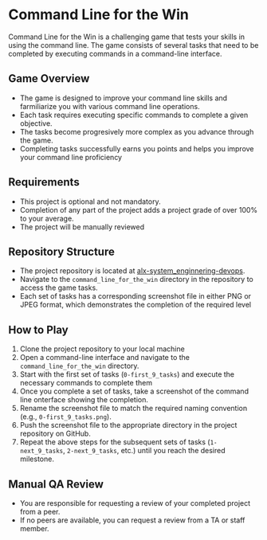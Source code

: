 # Command Line for the Win

Command Line for the Win is a challenging game that tests your skills in using the command line. The game consists of several tasks that need to be completed by executing commands in a command-line interface.

## Game Overview
- The game is designed to improve your command line skills and farmiliarize you with various command line operations.
- Each task requires executing specific commands to complete a given objective.
- The tasks become progresively more complex as you advance through the game.
- Completing tasks successfully earns you points and helps you improve your command line proficiency

## Requirements
- This project is optional and not mandatory.
- Completion of any part of the project adds a project grade of over 100% to your average.
- The project will be manually reviewed

## Repository Structure
- The project repository is located at [alx-system_enginnering-devops](https://github.com/alx-system_engineering-devops).
- Navigate to the `command_line_for_the_win` directory in the repository to access the game tasks.
- Each set of tasks has a corresponding screenshot file in either PNG or JPEG format, which demonstrates the completion of the required level

## How to Play
1. Clone the project repository to your local machine
2. Open a command-line interface and navigate to the `command_line_for_the_win` directory.
3. Start with the first set of tasks (`0-first_9_tasks`) and execute the necessary commands to complete them
4. Once you complete a set of tasks, take a screenshot of the command line onterface showing the completion.
5. Rename the screenshot file to match the required naming convention (e.g., `0-first_9_tasks.png`).
6. Push the screenshot file to the appropriate directory in the project repository on GitHub.
7. Repeat the above steps for the subsequent sets of tasks (`1-next_9_tasks`, `2-next_9_tasks`, etc.) until you reach the desired milestone.

## Manual QA Review
- You are responsible for requesting a review of your completed project from a peer.
- If no peers are available, you can request a review from a TA or staff member.

